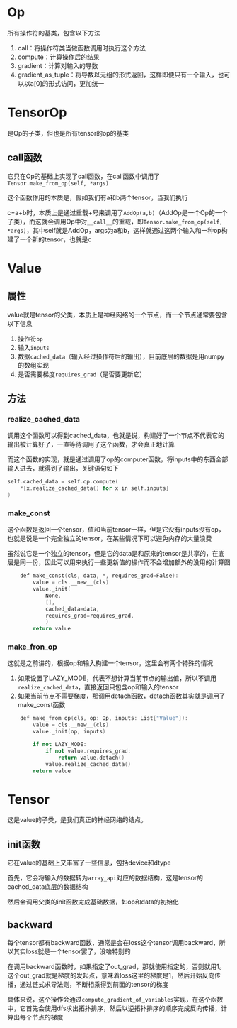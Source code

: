 # Op

所有操作符的基类，包含以下方法

1. call：将操作符类当做函数调用时执行这个方法
2. compute：计算操作后的结果
3. gradient：计算对输入的导数
4. gradient_as_tuple：将导数以元组的形式返回，这样即便只有一个输入，也可以以a[0]的形式访问，更加统一

# TensorOp

是Op的子类，但也是所有tensor的op的基类

## call函数

它只在Op的基础上实现了call函数，在call函数中调用了`Tensor.make_from_op(self, *args)`

这个函数作用的本质是，假如我们有a和b两个tensor，当我们执行

c=a+b时，本质上是通过重载+号来调用了`AddOp(a,b)`（AddOp是一个Op的一个子类），而这就会调用Op中对`__call__`的重载，即`Tensor.make_from_op(self, *args)`，其中self就是AddOp，args为a和b，这样就通过这两个输入和一种op构建了一个新的tensor，也就是c

# Value

## 属性

value就是tensor的父类，本质上是神经网络的一个节点，而一个节点通常要包含以下信息

1. 操作符`op`
2. 输入`inputs`
3. 数据`cached_data`（输入经过操作符后的输出），目前底层的数据是用numpy的数组实现
4. 是否需要梯度`requires_grad`（是否要更新它）

## 方法

### realize_cached_data

调用这个函数可以得到cached_data，也就是说，构建好了一个节点不代表它的输出被计算好了，一直等待调用了这个函数，才会真正地计算

而这个函数的实现，就是通过调用了op的computer函数，将inputs中的东西全部输入进去，就得到了输出，关键语句如下

```c++
self.cached_data = self.op.compute(
    *[x.realize_cached_data() for x in self.inputs]
)
```

### make_const

这个函数是返回一个tensor，值和当前tensor一样，但是它没有inputs没有op，也就是说是一个完全独立的tensor，在某些情况下可以避免内存的大量浪费

虽然说它是一个独立的tensor，但是它的data是和原来的tensor是共享的，在底层是同一份，因此可以用来执行一些更新值的操作而不会增加额外的没用的计算图

```c++
    def make_const(cls, data, *, requires_grad=False):
        value = cls.__new__(cls)
        value._init(
            None,
            [],
            cached_data=data,
            requires_grad=requires_grad,
            )
        return value
```

### make_fron_op

这就是之前讲的，根据op和输入构建一个tensor，这里会有两个特殊的情况

1. 如果设置了LAZY_MODE，代表不想计算当前节点的输出值，所以不调用`realize_cached_data`，直接返回只包含op和输入的tensor
2. 如果当前节点不需要梯度，那调用detach函数，detach函数其实就是调用了make_const函数

```c++
    def make_from_op(cls, op: Op, inputs: List["Value"]):
        value = cls.__new__(cls)
        value._init(op, inputs)

        if not LAZY_MODE:
            if not value.requires_grad:
                return value.detach()
            value.realize_cached_data()
        return value
```

# Tensor

这是value的子类，是我们真正的神经网络的结点。

## init函数

它在value的基础上又丰富了一些信息，包括device和dtype

首先，它会将输入的数据转为`array_api`对应的数据结构，这是tensor的cached_data底层的数据结构

然后会调用父类的init函数完成基础数据，如op和data的初始化

## backward

每个tensor都有backward函数，通常是会在loss这个tensor调用backward，所以其实loss就是一个tensor罢了，没啥特别的

在调用backward函数时，如果指定了out_grad，那就使用指定的，否则就用1。这个out_grad就是梯度的发起点，意味着loss这里的梯度是1，然后开始反向传播，通过链式求导法则，不断相乘得到前面的tensor的梯度

具体来说，这个操作会通过`compute_gradient_of_variables`实现，在这个函数中，它首先会使用dfs求出拓扑排序，然后以逆拓扑排序的顺序完成反向传播，计算出每个节点的梯度

























